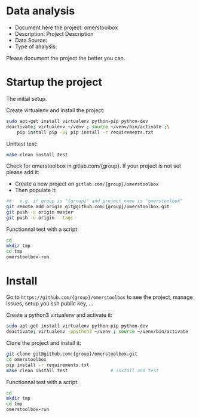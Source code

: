 # Data analysis
- Document here the project: omerstoolbox
- Description: Project Description
- Data Source:
- Type of analysis:

Please document the project the better you can.

# Startup the project

The initial setup.

Create virtualenv and install the project:
```bash
sudo apt-get install virtualenv python-pip python-dev
deactivate; virtualenv ~/venv ; source ~/venv/bin/activate ;\
    pip install pip -U; pip install -r requirements.txt
```

Unittest test:
```bash
make clean install test
```

Check for omerstoolbox in gitlab.com/{group}.
If your project is not set please add it:

- Create a new project on `gitlab.com/{group}/omerstoolbox`
- Then populate it:

```bash
##   e.g. if group is "{group}" and project_name is "omerstoolbox"
git remote add origin git@github.com:{group}/omerstoolbox.git
git push -u origin master
git push -u origin --tags
```

Functionnal test with a script:

```bash
cd
mkdir tmp
cd tmp
omerstoolbox-run
```

# Install

Go to `https://github.com/{group}/omerstoolbox` to see the project, manage issues,
setup you ssh public key, ...

Create a python3 virtualenv and activate it:

```bash
sudo apt-get install virtualenv python-pip python-dev
deactivate; virtualenv -ppython3 ~/venv ; source ~/venv/bin/activate
```

Clone the project and install it:

```bash
git clone git@github.com:{group}/omerstoolbox.git
cd omerstoolbox
pip install -r requirements.txt
make clean install test                # install and test
```
Functionnal test with a script:

```bash
cd
mkdir tmp
cd tmp
omerstoolbox-run
```
